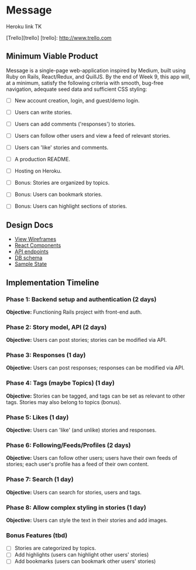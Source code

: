 # Message

Heroku link TK

[Trello][trello]
[trello]: http://www.trello.com

## Minimum Viable Product
Message is a single-page web-application inspired by Medium, built using Ruby on Rails, React/Redux, and QuillJS. By the end of Week 9, this app will, at a minimum, satisfy the following criteria with smooth, bug-free navigation, adequate seed data and sufficient CSS styling:
- [ ] New account creation, login, and guest/demo login.
- [ ] Users can write stories.
- [ ] Users can add comments ('responses') to stories.
- [ ] Users can follow other users and view a feed of relevant stories.
- [ ] Users can 'like' stories and comments.
- [ ] A production README.
- [ ] Hosting on Heroku.
- [ ] Bonus: Stories are organized by topics.
- [ ] Bonus: Users can bookmark stories.
- [ ] Bonus: Users can highlight sections of stories.


## Design Docs

* [View Wireframes][wireframes]
* [React Components][components]
* [API endpoints][api-endpoints]
* [DB schema][schema]
* [Sample State][sample-state]

[wireframes]: wireframes/
[components]: component-hierarchy.md
[sample-state]: sample-state.md
[api-endpoints]: api-endpoints.md
[schema]: schema.md


## Implementation Timeline

### Phase 1: Backend setup and authentication (2 days)

**Objective:** Functioning Rails project with front-end auth.

### Phase 2: Story model, API (2 days)

**Objective:** Users can post stories; stories can be modified via API.

### Phase 3: Responses (1 day)

**Objective:** Users can post responses; responses can be modified via API.

### Phase 4: Tags (maybe Topics) (1 day)

**Objective:** Stories can be tagged, and tags can be set as relevant to other tags. Stories may also belong to topics (bonus).

### Phase 5: Likes (1 day)

**Objective:** Users can 'like' (and unlike) stories and responses.

### Phase 6: Following/Feeds/Profiles (2 days)

**Objective:** Users can follow other users; users have their own feeds of stories; each user's profile has a feed of their own content.

### Phase 7: Search (1 day)

**Objective:** Users can search for stories, users and tags.

### Phase 8: Allow complex styling in stories (1 day)

**Objective:** Users can style the text in their stories and add images.

### Bonus Features (tbd)
- [ ] Stories are categorized by topics.
- [ ] Add highlights (users can highlight other users' stories)
- [ ] Add bookmarks (users can bookmark other users' stories)
